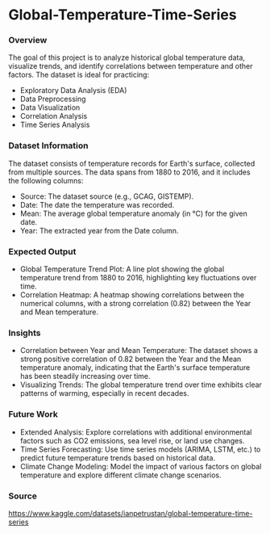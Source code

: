# Global-Temperature-Time-Series

### Overview

The goal of this project is to analyze historical global temperature data, visualize trends, and identify correlations between temperature and other factors. The dataset is ideal for practicing:

- Exploratory Data Analysis (EDA)
- Data Preprocessing
- Data Visualization
- Correlation Analysis
- Time Series Analysis

### Dataset Information

The dataset consists of temperature records for Earth's surface, collected from multiple sources. The data spans from 1880 to 2016, and it includes the following columns:

- Source: The dataset source (e.g., GCAG, GISTEMP).
- Date: The date the temperature was recorded.
- Mean: The average global temperature anomaly (in °C) for the given date.
- Year: The extracted year from the Date column.

### Expected Output

- Global Temperature Trend Plot: A line plot showing the global temperature trend from 1880 to 2016, highlighting key fluctuations over time.
- Correlation Heatmap: A heatmap showing correlations between the numerical columns, with a strong correlation (0.82) between the Year and Mean temperature.

### Insights

- Correlation between Year and Mean Temperature: The dataset shows a strong positive correlation of 0.82 between the Year and the Mean temperature anomaly, indicating that the Earth's surface temperature has been steadily increasing over time.
- Visualizing Trends: The global temperature trend over time exhibits clear patterns of warming, especially in recent decades.

### Future Work

- Extended Analysis: Explore correlations with additional environmental factors such as CO2 emissions, sea level rise, or land use changes.
- Time Series Forecasting: Use time series models (ARIMA, LSTM, etc.) to predict future temperature trends based on historical data.
- Climate Change Modeling: Model the impact of various factors on global temperature and explore different climate change scenarios.

### Source

https://www.kaggle.com/datasets/ianpetrustan/global-temperature-time-series
